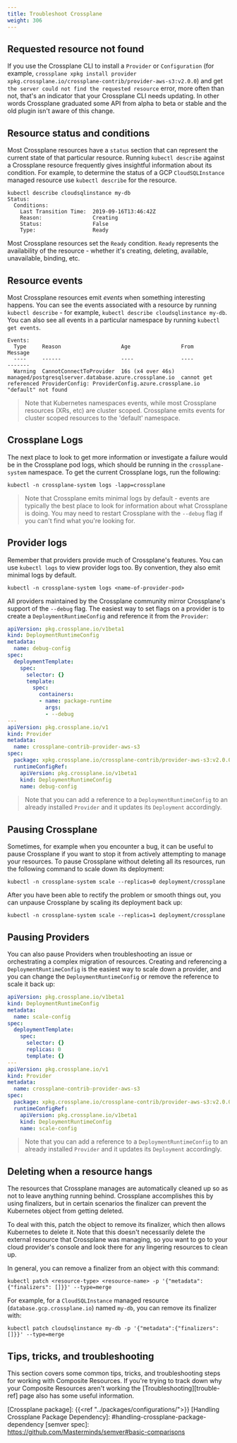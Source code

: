 ```yaml
---
title: Troubleshoot Crossplane
weight: 306
---
```

## Requested resource not found

If you use the Crossplane CLI to install a `Provider` or
`Configuration` (for example, `crossplane xpkg install provider
xpkg.crossplane.io/crossplane-contrib/provider-aws-s3:v2.0.0`) and get `the server
could not find the requested resource` error, more often than not, that's an
indicator that your Crossplane CLI needs updating. In other words
Crossplane graduated some API from alpha to beta or stable and the old
plugin isn't aware of this change.


## Resource status and conditions

Most Crossplane resources have a `status` section that can represent the current
state of that particular resource. Running `kubectl describe` against a
Crossplane resource frequently gives insightful information about its
condition. For example, to determine the status of a GCP `CloudSQLInstance`
managed resource use `kubectl describe` for the resource.

```shell {copy-lines="1"}
kubectl describe cloudsqlinstance my-db
Status:
  Conditions:
    Last Transition Time:  2019-09-16T13:46:42Z
    Reason:                Creating
    Status:                False
    Type:                  Ready
```

Most Crossplane resources set the `Ready` condition. `Ready` represents the
availability of the resource - whether it's creating, deleting, available,
unavailable, binding, etc.

## Resource events

Most Crossplane resources emit _events_ when something interesting happens. You
can see the events associated with a resource by running `kubectl describe` -
for example, `kubectl describe cloudsqlinstance my-db`. You can also see all events in a
particular namespace by running `kubectl get events`.

```console
Events:
  Type     Reason                   Age                From                                                   Message
  ----     ------                   ----               ----                                                   -------
  Warning  CannotConnectToProvider  16s (x4 over 46s)  managed/postgresqlserver.database.azure.crossplane.io  cannot get referenced ProviderConfig: ProviderConfig.azure.crossplane.io "default" not found
```

> Note that Kubernetes namespaces events, while most Crossplane resources (XRs, etc)
> are cluster scoped. Crossplane emits events for cluster scoped resources to
> the 'default' namespace.

<!-- vale Google.Headings = NO -->
<!-- vale Microsoft.Headings = NO -->
## Crossplane Logs
<!-- vale Google.Headings = YES -->
<!-- vale Microsoft.Headings = YES -->

The next place to look to get more information or investigate a failure would be
in the Crossplane pod logs, which should be running in the `crossplane-system`
namespace. To get the current Crossplane logs, run the following:

```shell
kubectl -n crossplane-system logs -lapp=crossplane
```

> Note that Crossplane emits minimal logs by default - events are typically the best
> place to look for information about what Crossplane is doing. You may need to
> restart Crossplane with the `--debug` flag if you can't find what you're
> looking for.

## Provider logs

Remember that providers provide much of Crossplane's features. You
can use `kubectl logs` to view provider logs too. By convention, they also emit
minimal logs by default.

```shell
kubectl -n crossplane-system logs <name-of-provider-pod>
```

All providers maintained by the Crossplane community mirror Crossplane's support
of the `--debug` flag. The easiest way to set flags on a provider is to create a
`DeploymentRuntimeConfig` and reference it from the `Provider`:

```yaml
apiVersion: pkg.crossplane.io/v1beta1
kind: DeploymentRuntimeConfig
metadata:
  name: debug-config
spec:
  deploymentTemplate:
    spec:
      selector: {}
      template:
        spec:
          containers:
          - name: package-runtime
            args: 
            - --debug
---
apiVersion: pkg.crossplane.io/v1
kind: Provider
metadata:
  name: crossplane-contrib-provider-aws-s3
spec:
  package: xpkg.crossplane.io/crossplane-contrib/provider-aws-s3:v2.0.0
  runtimeConfigRef:
    apiVersion: pkg.crossplane.io/v1beta1
    kind: DeploymentRuntimeConfig
    name: debug-config
```

> Note that you can add a reference to a `DeploymentRuntimeConfig` to an already
> installed `Provider` and it updates its `Deployment` accordingly.

## Pausing Crossplane

Sometimes, for example when you encounter a bug, it can be useful to pause
Crossplane if you want to stop it from actively attempting to manage your
resources. To pause Crossplane without deleting all its resources, run the
following command to scale down its deployment:

```shell
kubectl -n crossplane-system scale --replicas=0 deployment/crossplane
```

After you have been able to rectify the problem or smooth things out, you can
unpause Crossplane by scaling its deployment back up:

```shell
kubectl -n crossplane-system scale --replicas=1 deployment/crossplane
```

## Pausing Providers

You can also pause Providers when troubleshooting an issue or orchestrating a
complex migration of resources. Creating and referencing a `DeploymentRuntimeConfig` is
the easiest way to scale down a provider, and you can change the `DeploymentRuntimeConfig` or remove the reference to scale it back up:

```yaml
apiVersion: pkg.crossplane.io/v1beta1
kind: DeploymentRuntimeConfig
metadata:
  name: scale-config
spec:
  deploymentTemplate:
    spec:
      selector: {}
      replicas: 0
      template: {}
---
apiVersion: pkg.crossplane.io/v1
kind: Provider
metadata:
  name: crossplane-contrib-provider-aws-s3
spec:
  package: xpkg.crossplane.io/crossplane-contrib/provider-aws-s3:v2.0.0
  runtimeConfigRef:
    apiVersion: pkg.crossplane.io/v1beta1
    kind: DeploymentRuntimeConfig
    name: scale-config
```

> Note that you can add a reference to a `DeploymentRuntimeConfig` to an already
> installed `Provider` and it updates its `Deployment` accordingly.

## Deleting when a resource hangs

The resources that Crossplane manages are automatically cleaned up so as not
to leave anything running behind. Crossplane accomplishes this by using finalizers, but
in certain scenarios the finalizer can prevent the Kubernetes object from
getting deleted.

To deal with this, patch the object to remove its
finalizer, which then allows Kubernetes to delete it. Note that this
doesn't necessarily delete the external resource that Crossplane was managing, so
you want to go to your cloud provider's console and look there for any
lingering resources to clean up.

In general, you can remove a finalizer from an object with this command:

```shell
kubectl patch <resource-type> <resource-name> -p '{"metadata":{"finalizers": []}}' --type=merge
```

For example, for a `CloudSQLInstance` managed resource (`database.gcp.crossplane.io`) named
`my-db`, you can remove its finalizer with:

```shell
kubectl patch cloudsqlinstance my-db -p '{"metadata":{"finalizers": []}}' --type=merge
```

## Tips, tricks, and troubleshooting

This section covers some common tips, tricks, and troubleshooting steps
for working with Composite Resources. If you're trying to track down why your
Composite Resources aren't working the [Troubleshooting][trouble-ref] page also
has some useful information.

<!-- Named Links -->
[Requested Resource Not Found]: #requested-resource-not-found
[install Crossplane CLI]: "../getting-started/install-configure"
[Resource Status and Conditions]: #resource-status-and-conditions
[Resource Events]: #resource-events
[Crossplane Logs]: #crossplane-logs
[Provider Logs]: #provider-logs
[Pausing Crossplane]: #pausing-crossplane
[Pausing Providers]: #pausing-providers
[Deleting When a Resource Hangs]: #deleting-when-a-resource-hangs
[Installing Crossplane Package]: #installing-crossplane-package
[Crossplane package]: {{<ref "../packages/configurations/">}}
[Handling Crossplane Package Dependency]: #handling-crossplane-package-dependency
[semver spec]: https://github.com/Masterminds/semver#basic-comparisons


